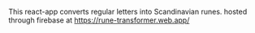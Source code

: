 This react-app converts regular letters into Scandinavian runes.
hosted through firebase at https://rune-transformer.web.app/
